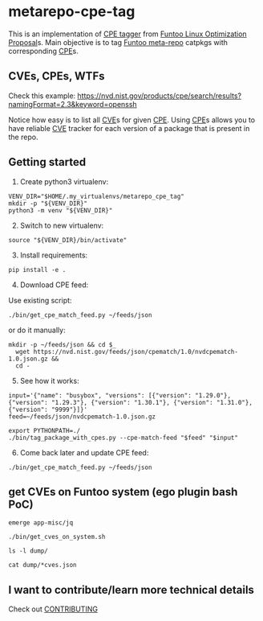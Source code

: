 # metarepo-cpe-tag
This is an implementation of [CPE tagger] from [Funtoo Linux Optimization Proposal]s.
Main objective is to tag [Funtoo meta-repo] catpkgs with corresponding
[CPE]s.


## CVEs, CPEs, WTFs
Check this example: https://nvd.nist.gov/products/cpe/search/results?namingFormat=2.3&keyword=openssh

Notice how easy is to list all [CVE]s for given [CPE]. Using [CPE]s allows you to
have reliable [CVE] tracker for each version of a package that is present in the
repo.


## Getting started
1. Create python3 virtualenv:
```
VENV_DIR="$HOME/.my_virtualenvs/metarepo_cpe_tag"
mkdir -p "${VENV_DIR}"
python3 -m venv "${VENV_DIR}"
```
2. Switch to new virtualenv:
```
source "${VENV_DIR}/bin/activate"
```
3. Install requirements:
```
pip install -e .
```
4. Download CPE feed:

Use existing script:
```
./bin/get_cpe_match_feed.py ~/feeds/json
```
or do it manually:
```
mkdir -p ~/feeds/json && cd $_
  wget https://nvd.nist.gov/feeds/json/cpematch/1.0/nvdcpematch-1.0.json.gz &&
  cd -
```
5. See how it works:
```
input='{"name": "busybox", "versions": [{"version": "1.29.0"}, {"version": "1.29.3"}, {"version": "1.30.1"}, {"version": "1.31.0"}, {"version": "9999"}]}'
feed=~/feeds/json/nvdcpematch-1.0.json.gz

export PYTHONPATH=./
./bin/tag_package_with_cpes.py --cpe-match-feed "$feed" "$input"
```

6. Come back later and update CPE feed:
```
./bin/get_cpe_match_feed.py ~/feeds/json
```

## get CVEs on Funtoo system (ego plugin bash PoC)
```
emerge app-misc/jq

./bin/get_cves_on_system.sh

ls -l dump/

cat dump/*cves.json
```


## I want to contribute/learn more technical details
Check out [CONTRIBUTING](CONTRIBUTING.md)


[Funtoo meta-repo]: https://github.com/funtoo/meta-repo
[CVE]: https://nvd.nist.gov/vuln
[CPE]: https://nvd.nist.gov/products/cpe
[CPE tagger]: https://www.funtoo.org/FLOP:CPE_tagger
[Funtoo Linux Optimization Proposal]: https://www.funtoo.org/Category:FLOP

